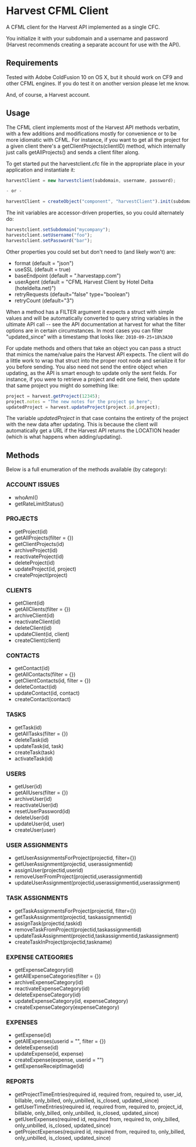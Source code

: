 Harvest CFML Client
===================

A CFML client for the Harvest API implemented as a single CFC.

You initialize it with your subdomain and a username and password (Harvest recommends creating a separate account for use with the API).

Requirements
-------

Tested with Adobe ColdFusion 10 on OS X, but it should work on CF9 and other CFML engines.  If you do test it on another version please let me know.

And, of course, a Harvest account.

Usage
-------

The CFML client implements most of the Harvest API methods verbatim, with a few additions and modifications mostly for convenience or to be more idiomatic with CFML. For instance, if you want to get all the project for a given client there's a getClientProjects(clientID) method, which internally just calls getAllProjects() and sends a client filter along.

To get started put the harvestclient.cfc file in the appropriate place in your application and instantiate it:

```Javascript
harvestClient = new harvestclient(subdomain, username, password);

- or -

harvestClient = createObject("component", "harvestClient").init(subdomain, username, password);
```

The init variables are accessor-driven properties, so you could alternately do:

```Javascript
harvestclient.setSubdomain("mycompany");
harvestclient.setUsername("foo");
harvestclient.setPassword("bar");
```

Other properties you could set but don't need to (and likely won't) are:

* format (default = "json")
* useSSL (default = true)
* baseEndpoint (default = ".harvestapp.com")
* userAgent (default = "CFML Harvest Client by Hotel Delta (hoteldelta.net)")
* retryRequests (default="false" type="boolean")
* retryCount (default="3")

When a method has a FILTER argument it expects a struct with simple values and will be automatically converted to query string variables in the ultimate API call -- see the API documentation at harvest for what the filter options are in certain circumstances.  In most cases you can filter "updated_since" with a timestamp that looks like: <code>2010-09-25+18%3A30</code>

For update methods and others that take an object you can pass a struct that mimics the name/value pairs the Harvest API expects.  The client will do a little work to wrap that struct into the proper root node and serialize it for you before sending.  You also need not send the entire object when updating, as the API is smart enough to update only the sent fields.  For instance, if you were to retrieve a project and edit one field, then update that same project you might do something like:

```Javascript
project = harvest.getProject(12345);
project.notes = "The new notes for the project go here";
updatedProject = harvest.updateProject(project.id,project);
```

The variable _updatedProject_ in that case contains the entirety of the project with the new data after updating.  This is because the client will automatically get a URL if the Harvest API returns the LOCATION header (which is what happens when adding/updating).

Methods
-------

Below is a full enumeration of the methods available (by category):

### ACCOUNT ISSUES

* whoAmI() 
* getRateLimitStatus()


### PROJECTS

* getProject(id)
* getAllProjects(filter = {})
* getClientProjects(id)
* archiveProject(id)
* reactivateProject(id)
* deleteProject(id)
* updateProject(id, project)
* createProject(project)

### CLIENTS

* getClient(id)
* getAllClients(filter = {})
* archiveClient(id)
* reactivateClient(id)
* deleteClient(id)
* updateClient(id, client)
* createClient(client) 

### CONTACTS

* getContact(id)
* getAllContacts(filter = {})
* getClientContacts(id, filter = {})
* deleteContact(id)
* updateContact(id, contact)
* createContact(contact) 

### TASKS

* getTask(id)
* getAllTasks(filter = {})
* deleteTask(id)
* updateTask(id, task)
* createTask(task) 
* activateTask(id)

### USERS

* getUser(id) 
* getAllUsers(filter = {})
* archiveUser(id)
* reactivateUser(id)
* resetUserPassword(id)
* deleteUser(id)
* updateUser(id, user)
* createUser(user)

### USER ASSIGNMENTS
  
* getUserAssignmentsForProject(projectid, filter={})
* getUserAssignment(projectid, userassignmentid)
* assignUser(projectid,userid)
* removeUserFromProject(projectid,userassignmentid)
* updateUserAssignment(projectid,userassignmentid,userassignment)

### TASK ASSIGNMENTS

* getTaskAssignmentsForProject(projectid, filter={})
* getTaskAssignment(projectid, taskassignmentid)
* assignTask(projectid,taskid)
* removeTaskFromProject(projectid,taskassignmentid)
* updateTaskAssignment(projectid,taskassignmentid,taskassignment)
* createTaskInProject(projectid,taskname)

### EXPENSE CATEGORIES

* getExpenseCategory(id)
* getAllExpenseCategories(filter = {})
* archiveExpenseCategory(id)
* reactivateExpenseCategory(id)
* deleteExpenseCategory(id)
* updateExpenseCategory(id, expenseCategory)
* createExpenseCategory(expenseCategory)

### EXPENSES

* getExpense(id) 
* getAllExpenses(userid = "", filter = {}) 
* deleteExpense(id)
* updateExpense(id, expense)
* createExpense(expense, userid = "")
* getExpenseReceiptImage(id)

### REPORTS

* getProjectTimeEntries(required id, required from, required to, user_id, billable, only_billed, only_unbilled, is_closed, updated_since)
* getUserTimeEntries(required id, required from, required to, project_id, billable, only_billed, only_unbilled, is_closed, updated_since)
* getUserExpenses(required id, required from, required to, only_billed, only_unbilled, is_closed, updated_since)
* getProjectExpenses(required id, required from, required to, only_billed, only_unbilled, is_closed, updated_since)